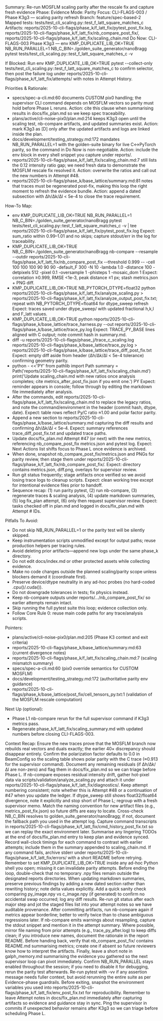 Summary: Re-run MOSFLM scaling parity after the rescale fix and capture fresh evidence
Phase: Evidence
Mode: Parity
Focus: CLI-FLAGS-003 / Phase K3g3 — scaling parity refresh
Branch: feature/spec-based-2
Mapped tests: tests/test_cli_scaling.py::test_f_latt_square_matches_c
Artifacts: reports/2025-10-cli-flags/phase_k/f_latt_fix/pytest_post_fix.log, reports/2025-10-cli-flags/phase_k/f_latt_fix/nb_compare_post_fix/, reports/2025-10-cli-flags/phase_k/f_latt_fix/scaling_chain.md
Do Now: CLI-FLAGS-003 Phase K3g3 — env KMP_DUPLICATE_LIB_OK=TRUE NB_RUN_PARALLEL=1 NB_C_BIN=./golden_suite_generator/nanoBragg pytest tests/test_cli_scaling.py::test_f_latt_square_matches_c -v

If Blocked: Run env KMP_DUPLICATE_LIB_OK=TRUE pytest --collect-only tests/test_cli_scaling.py::test_f_latt_square_matches_c to confirm selector, then post the failure log under reports/2025-10-cli-flags/phase_k/f_latt_fix/attempts/ with notes in Attempt History.

Priorities & Rationale:
- specs/spec-a-cli.md:60 documents CUSTOM pix0 handling; the supervisor CLI command depends on MOSFLM vectors so parity must hold before Phase L reruns. Action: cite this clause when summarising results in docs/fix_plan.md so we keep spec traceability.
- plans/active/cli-noise-pix0/plan.md:214 keeps K3g3 open until the scaling test, nb-compare artifacts, and updated summaries exist. Action: mark K3g3 as [D] only after the updated artifacts and logs are linked inside the plan.
- docs/development/testing_strategy.md:172 mandates NB_RUN_PARALLEL=1 with the golden-suite binary for live C↔PyTorch parity, so the command in Do Now is non-negotiable. Action: include the env block in every shell snippet you capture under reports/.
- reports/2025-10-cli-flags/phase_k/f_latt_fix/scaling_chain.md:7 still lists the 0.12 intensity ratio gap; we need fresh data to demonstrate the MOSFLM rescale fix resolved it. Action: overwrite the ratios and call out the new numbers in Attempt #48.
- reports/2025-10-cli-flags/phase_k/base_lattice/summary.md:81 notes that traces must be regenerated post-fix, making this loop the right moment to refresh the evidence bundle. Action: append a dated subsection with Δh/Δk/Δl < 5e-4 to close the trace requirement.

How-To Map:
- env KMP_DUPLICATE_LIB_OK=TRUE NB_RUN_PARALLEL=1 NB_C_BIN=./golden_suite_generator/nanoBragg pytest tests/test_cli_scaling.py::test_f_latt_square_matches_c -v | tee reports/2025-10-cli-flags/phase_k/f_latt_fix/pytest_post_fix.log
  Expect: sum_ratio within 0.99–1.01 and no skips; capture stdout/err in the log for traceability.
- KMP_DUPLICATE_LIB_OK=TRUE NB_C_BIN=./golden_suite_generator/nanoBragg nb-compare --resample --outdir reports/2025-10-cli-flags/phase_k/f_latt_fix/nb_compare_post_fix --threshold 0.999 -- -cell 100 100 100 90 90 90 -default_F 300 -N 10 -lambda 1.0 -distance 100 -detpixels 512 -pixel 0.1 -oversample 1 -phisteps 1 -mosaic_dom 1
  Expect: correlation ≥0.999, RMSE <1e-3, peak distance ≤1 px; stash metrics.json + PNG diff.
- KMP_DUPLICATE_LIB_OK=TRUE NB_PYTORCH_DTYPE=float32 python reports/2025-10-cli-flags/phase_k/f_latt_fix/analyze_scaling.py > reports/2025-10-cli-flags/phase_k/f_latt_fix/analyze_output_post_fix.txt; repeat with NB_PYTORCH_DTYPE=float64 for dtype_sweep refresh
  Expect: traces saved under dtype_sweep/ with updated fractional h,k,l and F_latt values.
- KMP_DUPLICATE_LIB_OK=TRUE python reports/2025-10-cli-flags/phase_k/base_lattice/trace_harness.py --out reports/2025-10-cli-flags/phase_k/base_lattice/trace_py.log
  Expect: TRACE_PY_BASE lines aligned with C output; note commit hash in summary.md.
- diff -u reports/2025-10-cli-flags/phase_j/trace_c_scaling.log reports/2025-10-cli-flags/phase_k/base_lattice/trace_py.log > reports/2025-10-cli-flags/phase_k/base_lattice/trace_diff_post_fix.txt
  Expect: empty diff aside from header (Δh/Δk/Δl < 5e-4 tolerance) confirming geometry parity.
- python - <<'PY'
from pathlib import Path
summary = Path('reports/2025-10-cli-flags/phase_k/f_latt_fix/scaling_chain.md')
print('Update scaling_chain.md with new ratios once analysis completes; cite metrics_after_post_fix.json if you emit one.')
PY
  Expect: reminder appears in console; follow through by editing the markdown file immediately after analysis.
- After the commands, edit reports/2025-10-cli-flags/phase_k/f_latt_fix/scaling_chain.md to replace the legacy ratios, and note the command/environment in the header (commit hash, dtype, date).
  Expect: table rows reflect Py/C ratio ≈1.00 and polar factor parity.
- Append a new section to reports/2025-10-cli-flags/phase_k/base_lattice/summary.md capturing the diff results and confirming Δh/Δk/Δl < 5e-4.
  Expect: summary references trace_diff_post_fix.txt and updated trace paths.
- Update docs/fix_plan.md Attempt #47 (or next) with the new metrics, referencing nb_compare_post_fix metrics.json and pytest log.
  Expect: Next Actions list shifts focus to Phase L once evidence is archived.
- When done, snapshot nb_compare_post_fix/metrics.json and PNGs for parity review, then stage them under reports/2025-10-cli-flags/phase_k/f_latt_fix/nb_compare_post_fix/.
  Expect: directory contains metrics.json, diff.png, overlays for supervisor review.
- Run git status frequently; stage artifacts once verified so we avoid losing trace logs to cleanup scripts.
  Expect: clean working tree except for intentional evidence files prior to handoff.
- Sequence recap: (1) run parity pytest, (2) run nb-compare, (3) regenerate traces & scaling analysis, (4) update markdown summaries, (5) log fix_plan attempt, (6) only then request supervisor review.
  Expect: tasks checked off in plan.md and logged in docs/fix_plan.md with Attempt # IDs.

Pitfalls To Avoid:
- Do not skip NB_RUN_PARALLEL=1 or the parity test will be silently skipped.
- Keep instrumentation scripts unmodified except for output paths; reuse production helpers per tracing rules.
- Avoid deleting prior artifacts—append new logs under the same phase_k directory.
- Do not edit docs/index.md or other protected assets while collecting evidence.
- Make no code changes outside the planned scaling/parity scope unless blockers demand it (coordinate first).
- Preserve device/dtype neutrality in any ad-hoc probes (no hard-coded .cpu()/.cuda()).
- Do not downgrade tolerances in tests; fix physics instead.
- Keep nb-compare outputs under reports/…/nb_compare_post_fix/ so earlier attempts remain intact.
- Skip running the full pytest suite this loop; evidence collection only.
- Follow Core Rule 0: reuse main code paths for any trace/analysis scripts.

Pointers:
- plans/active/cli-noise-pix0/plan.md:205 (Phase K3 context and exit criteria)
- reports/2025-10-cli-flags/phase_k/base_lattice/summary.md:63 (current divergence notes)
- reports/2025-10-cli-flags/phase_k/f_latt_fix/scaling_chain.md:7 (scaling mismatch summary)
- specs/spec-a-cli.md:60 (pix0 override semantics for CUSTOM MOSFLM)
- docs/development/testing_strategy.md:172 (authoritative parity env guidance)
- reports/2025-10-cli-flags/phase_k/base_lattice/post_fix/cell_tensors_py.txt:1 (validation of the MOSFLM rescale computation)

Next Up (optional):
- Phase L1 nb-compare rerun for the full supervisor command if K3g3 metrics pass.
- Regenerate phase_k/f_latt_fix/scaling_summary.md with updated numbers before closing CLI-FLAGS-003.

Context Recap:
Ensure the new traces prove that the MOSFLM branch now rebuilds real vectors and duals exactly; the earlier 40× discrepancy should disappear entirely.
Confirm the polarization factor defaults to 0.0 in BeamConfig so the scaling table shows polar parity with the C trace (≈0.913 for the supervisor command).
Document any remaining residuals (if Δh/Δk/Δl are non-zero) and flag them in docs/fix_plan.md so we can triage before Phase L.
If nb-compare exposes residual intensity drift, gather hot-pixel data via scripts/validation/analyze_scaling.py and attach it under reports/2025-10-cli-flags/phase_k/f_latt_fix/diagnostics/.
Keep attempt numbering consistent; note whether this is Attempt #48 or a continuation of #47 when you update the ledger.
If dtype_sweep still shows float32/float64 divergence, note it explicitly and stop short of Phase L; regroup with a fresh supervisor memo.
Match the naming convention for new artifact files (e.g., metrics_post_fix.json) so future diffs are easy to locate.
Cross-check NB_C_BIN resolves to golden_suite_generator/nanoBragg; if not, document the fallback path you used in the attempt log.
Capture command transcripts in reports/2025-10-cli-flags/phase_k/f_latt_fix/cmd_history_post_fix.txt so we can replay the exact environment later.
Summarise any lingering TODOs at the end of docs/fix_plan.md entry to keep plan and evidence synced.
Record wall-clock timings for each command to contrast with earlier attempts; include them in the summary appended to scaling_chain.md.
If any command fails, archive stderr under reports/2025-10-cli-flags/phase_k/f_latt_fix/errors/ with a short README before retrying.
Remember to set KMP_DUPLICATE_LIB_OK=TRUE inside any ad-hoc Python shell you open; missing it can invalidate parity attempts.
Before ending the loop, double-check that no temporary .npy files remain outside the designated reports directories.
When updating markdown summaries, preserve previous findings by adding a new dated section rather than rewriting history; note delta values explicitly.
Add a quick sanity check comparing py_image.npy vs c_image.npy (if generated) to confirm no accidental swap occurred; log any diff results.
Re-run git status after each major step and jot the staged files list into your attempt notes so we have auditable provenance.
After committing artifacts, run nb-compare again if metrics appear borderline; better to verify twice than to chase ambiguous regressions later.
If nb-compare emits warnings about resampling, capture the stdout snippet and mention it in the attempt summary.
Where possible, mirror file naming from prior attempts (e.g., trace_py_after.log) to keep diffs clean; if you introduce new names, document the rationale in the report README.
Before handing back, verify that nb_compare_post_fix/ contains README.md summarising metrics; create one if absent so future reviewers know how to interpret the artifacts.
Finally, leave a short note in galph_memory.md summarising the evidence you gathered so the next supervisor loop can pivot immediately.
Confirm NB_RUN_PARALLEL stays enabled throughout the session; if you need to disable it for debugging, rerun the parity test afterwards.
Re-run pytest with -vv if any assertion message needs fuller context, but avoid rerunning the entire suite as per Evidence-phase guardrails.
Before exiting, snapshot the environment variables you used into reports/2025-10-cli-flags/phase_k/f_latt_fix/env_post_fix.txt for reproducibility.
Remember to leave Attempt notes in docs/fix_plan.md immediately after capturing artifacts so evidence and guidance stay in sync.
Ping the supervisor in commits if unexpected behavior remains after K3g3 so we can triage before scheduling Phase L.
